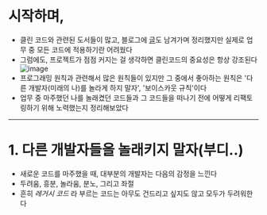 # 시작하며,

- 클린 코드와 관련된 도서들이 많고, 블로그에 [글](https://velog.io/@ngngs/%EC%B1%85%EB%84%88%EB%91%90-5%EA%B8%B0-%ED%81%B4%EB%A6%B0%EC%BD%94%EB%93%9C)도 남겨가며 정리했지만 실제로 업무 중 모든 코드에 적용하기란 어려웠다
- 그럼에도, 프로젝트가 점점 커지는 걸 생각하면 클린코드의 중요성은 항상 강조된다
![image](https://github.com/user-attachments/assets/e33375fd-1c40-4056-aae5-2a5d55f635dc)
- 프로그래밍 원칙과 관련해서 많은 원칙들이 있지만 그 중에서 좋아하는 원칙은 '다른 개발자(미래의 나)를 놀라게 하지 말자', '보이스카웃 규칙'이다
- 업무 중 마주했던 나를 놀래켰던 코드들과 그 코드들을 떠나기 전에 어떻게 리팩토링하기 위해 노력했는지 정리해보았다

---

# 1. 다른 개발자들을 놀래키지 말자(부디..)
- 새로운 코드를 마주했을 때, 대부분의 개발자는 다음의 감정을 느낀다
- 두려움, 흥분, 놀라움, 분노, 그리고 좌절
- 흔히 *레거시 코드* 라 부르는 코드는 아무도 건드리고 싶지도 않고 모두가 두려워한다

